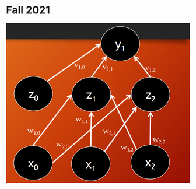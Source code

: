 # Fall 2021

![Feed Forward Network -- Two Hidden Units](https://github.com/everestso/Fall2021/blob/main/FeedForwardNetwork2Units.png)
